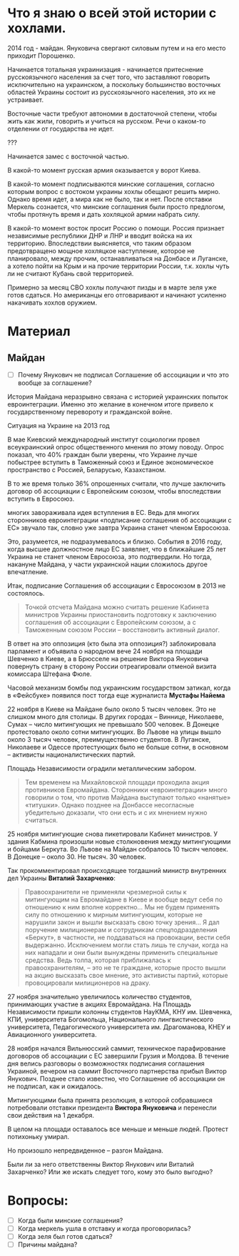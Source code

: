 # Что я знаю о всей этой истории с хохлами.



2014 год - майдан. Януковича свергают силовым путем и на его место приходит Порошенко.

Начинается тотальная украинизация - начинается притеснение русскоязычного населения за счет того, что заставляют говорить исключительно на украинском, а поскольку большинство восточных областей Украины состоит из русскоязычного населения, это их не устраивает.

Восточные части требуют автономии в достаточной степени, чтобы жить как жили, говорить и учиться на русском. Речи о каком-то отделении от государства не идет.

???

Начинается замес с восточной частью.

В какой-то момент русская армия оказывается у ворот Киева.

В какой-то момент подписываются минские соглашения, согласно которым вопрос с востоком украины хохлы обещают решить мирно. Однако время идет, а мира как не было, так и нет. После отставки Меркель сознается, что минские соглашения были просто предлогом, чтобы протянуть время и дать хохляцкой армии набрать силу.

В какой-то момент восток просит Россию о помощи. Россия признает независимые республики ДНР и ЛНР и вводит войска на их территорию. Впоследствии выясняется, что таким образом предотвращено мощное хохляцкое наступление, которое не планировало, между прочим, останавливаться на Донбасе и Луганске, а хотело пойти на Крым и на прочие территории России, т.к. хохлы чуть ли не считают Кубань свой территорией.

Примерно за месяц СВО хохлы получают пизды и в марте зеля уже готов сдаться. Но американцы его отговаривают и начинают усиленно накачивать хохлов оружием.

# Материал

## Майдан

- [ ] Почему Янукович не подписал Соглашение об ассоциации и что это вообще за соглашение?

История Майдана неразрывно связана с  историей украинских попыток  евроинтеграции. Именно это желание в  конечном итоге привело к  государственному перевороту и гражданской  войне.

Ситуация на Украине на 2013 год

В мае Киевский международный институт социологии провел всеукраинский   опрос общественного мнения по этому поводу. Опрос показал, что 40%   граждан были уверены, что Украине лучше побыстрее вступить в Таможенный  союз и Единое экономическое пространство с Россией, Беларусью,   Казахстаном.

В то же время только 36% опрошенных считали, что лучше заключить  договор об ассоциации с Европейским союзом, чтобы впоследствии вступить в   Евросоюз.

многих завораживала идея вступления в ЕС. Ведь для  многих сторонников  евроинтеграции «подписание соглашения об ассоциации с  ЕС» звучало так,  словно уже завтра Украина станет членом Евросоюза.

Это, разумеется, не подразумевалось и близко. События в 2016 году,  когда  высшее должностное лицо ЕС заявляет, что в ближайшие 25 лет  Украина не  станет членом Евросоюза, это подтвердили. Но тогда, накануне  Майдана, у части украинской нации сложилось другое впечатление.

Итак, подписание Соглашения об ассоциации с Евросоюзом в 2013 не состоялось.

> Точкой отсчета Майдана можно считать решение Кабинета  министров Украины  приостановить подготовку к заключению соглашения об  ассоциации с  Европейским союзом, а с Таможенным союзом России –  восстановить  активный диалог.

В ответ на это оппозиция (кто была эта оппозиция?) заблокировала парламент и объявила о   народном вече 24 ноября на площади Шевченко в Киеве, а в Брюсселе на   решение Виктора Януковича повернуть страну в сторону России   отреагировали отменой визита комиссара Штефана Фюле.

Часовой механизм бомбы под украинским государством затикал, когда в «Фейсбуке» появился пост тогда еще журналиста **Мустафы Найема**

22 ноября в Киеве на Майдане было около 5 тысяч человек. Это не   слишком много для столицы. В других городах – Виннице, Николаеве, Сумах –  число митингующих не превышало 500 человек. В Донецке протестовало   около сотни митингующих. Во Львове на улицы вышло около 3 тысяч человек,  преимущественно студентов. В Луганске, Николаеве и Одессе протестующих было не больше сотни, в  основном – активисты националистических партий.

Площадь Независимости оградили металлическим забором.

> Тем временем на Михайловской площади проходила акция  противников  Евромайдана. Сторонники «евроинтеграции» много говорили о  том, что  против Майдана выступают только «нанятые» «титушки». Однако  позднее на  Донбассе несогласные убедительно доказали, что они есть и с  их мнением  нужно считаться.

25 ноября митингующие снова пикетировали Кабинет министров. У  здания  Кабмина произошли новые столкновения между митингующими и  бойцами  Беркута. Во Львове на Майдан собралось 10 тысяч человек. В  Донецке –  около 30. Не тысяч. 30 человек.

Так прокомментировал происходящее тогдашний министр внутренних дел Украины **Виталий Захарченко**:

> Правоохранители не применяли чрезмерной силы к  митингующим на Евромайдане в Киеве и  вообще ведут себя по отношению к  ним вполне корректно… Мы не будем  применять силу по отношению к мирным  митингующим, которые не нарушили  закон и вышли высказать свою точку  зрения… Я дал поручение милиционерам и сотрудникам спецподразделения  «Беркут», в частности, не поддаваться  на провокации, вести себя  выдержанно. Исключением могли стать лишь те  случаи, когда на них  нападали и они были вынуждены применить  специальные средства. Ведь  толпа, которая приближалась к  правоохранителям, – это не те граждане,  которые просто вышли на акцию  высказать свое мнение, это активисты  партий, которые провоцировали  милиционеров на драку.

27 ноября значительно увеличилось количество студентов,  принимающих  участие в акциях Евромайдана. На Площадь Независимости  пришли колонны  студентов НауКМА, КНУ им. Шевченка, КПИ, университета  Богомольца,  Национального лингвистического университета,  Педагогического  университета им. Драгоманова, КНЕУ и Авиационного  университета.

28 ноября начался Вильнюсский саммит, техническое парафирование   договоров об ассоциации с ЕС завершили Грузия и Молдова. В течение дня   велись разговоры о возможностях подписания соглашения Украиной, вечером  на саммит Восточного партнерства прибыл Виктор Янукович. Позднее стало  известно, что Соглашение об ассоциации он не подписал, как и ожидалось.

Митингующими была принята резолюция, в которой собравшиеся потребовали отставки президента **Виктора Януковича** и перенесли свои действия на 1 декабря.

В целом на площади оставалось все меньше и меньше людей. Протест потихоньку умирал.

Но произошло непредвиденное – разгон Майдана.

Были ли за него ответственны Виктор Янукович или Виталий Захарченко? Или же искать следует того, кому это было выгодно?













# Вопросы: 

- [ ] Когда были минские соглашения? 
- [ ] Когда меркель ушла в отставку и когда проговорилась?
- [ ] Когда зеля был готов сдаться?
- [ ] Причины майдана?